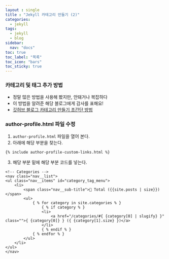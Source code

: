 ```yaml
---
layout : single
title : "Jekyll 카테고리 만들기 (2)"
categories:
  - jekyll
tags:
  - jekyll 
  - blog
sidebar:
  nav: "docs"
toc: true
toc_label: "목록"
toc_icon: "bars"
toc_sticky: true
---
```


### 카테고리 및 태그 추가 방법

- 정말 많은 방법을 사용해 봤지만, 안돼거나 복잡하다 
- 이 방법을 알려준 해당 블로그에게 감사를 표해요!
- [깃허브 블로그 카테고리 만들기 초간단 방법](https://tes-b.github.io/etc/minimal_mistakes_categories/)


### author-profile.html 파일 수정
1. `author-profile.html` 파일을 열어 본다. 
2. 아래에 해당 부분을 찾는다.

~~~
{% include author-profile-custom-links.html %}
~~~

3. 해당 부분 밑에 해당 부분 코드를 넣는다.

~~~ 
<!-- Categories -->
<nav class="nav__list">
<ul class="nav__items" id="category_tag_menu">
    <li>
        <span class="nav__sub-title">📂 Total ({{site.posts | size}})</span>
        <ul>
            { % for category in site.categories % }
                { % if category % }
                <li>
                    <a href="/categories/#{ {category[0] | slugify} }" class="">{ {category[0]} } ({ {category[1].size} })</a>
                </li>
                { % endif % }
            { % endfor % }
        </ul>
    </li>
</ul>
</nav>
~~~ 
